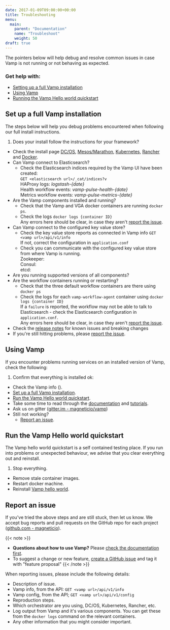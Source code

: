 ```yaml
---
date: 2017-01-09T09:00:00+00:00
title: Troubleshooting
menu:
  main:
    parent: "Documentation"
    name: "Troubleshoot"
    weight: 50
draft: true
---
```


The pointers below will help debug and resolve common issues in case Vamp is not running or not behaving as expected.

### Get help with:

* [Setting up a full Vamp installation](/documentation/troubleshoot/#set-up-a-full-vamp-installation)
* [Using Vamp](/documentation/troubleshoot/#using-vamp)
* [Running the Vamp Hello world quickstart](/documentation/troubleshoot/#run-the-vamp-hello-world-quickstart)


## Set up a full Vamp installation
The steps below will help you debug problems encountered when following our full install instructions. 

1. Does your install follow the instructions for your framework? 
  - Check the install page [DC/OS](/documentation/installation/dcos/), [Mesos/Marathon](/documentation/installation/mesos-marathon/), [Kubernetes](/documentation/installation/kubernetes/), [Rancher](/documentation/installation/rancher/) and [Docker](/documentation/installation/docker/). 
- Can Vamp connect to Elasticsearch?  
  - Check the Elasticsearch indices required by the Vamp UI have been created:  
    `GET <elasticsearch url>/_cat/indices?v`  
      HAProxy logs: _logstash-{date}_     
      Health workflow events: _vamp-pulse-health-{date}_  
      Metrics workflow events: _vamp-pulse-metrics-{date}_   
- Are the Vamp components installed and running?
  - Check that the Vamp and VGA docker containers are running `docker ps`. 
  - Check the logs `docker logs {container ID}`  
    Any errors here should be clear, in case they aren't [report the issue](/documentation/troubleshoot/#report-an-issue).
- Can Vamp connect to the configured key value store?  
  - Check the key value store reports as connected in Vamp info `GET <vamp url>/api/v1/info`  
  If not, correct the configuration in `application.conf`
  - Check you can communicate with the configured key value store from where Vamp is running.  
  Zookeeper:  
  Consul:  
  etcd:  
- Are you running supported versions of all components?
- Are the workflow containers running or restarting?
  - Check that the three default workflow containers are there using `docker ps`  
  - Check the logs for each `vamp-workflow-agent` container using `docker logs {container ID}`  
    If a `failure` is reported, the workflow may not be able to talk to Elasticsearch - check the Elasticsearch configuration in `application.conf`.  
    Any errors here should be clear, in case they aren't [report the issue](/documentation/troubleshoot/#report-an-issue).
- Check the [release notes](/documentation/release-notes/latest) for known issues and breaking changes
- If you're still hitting problems, please [report the issue](/documentation/troubleshoot/#report-an-issue).

## Using Vamp
If you encounter problems running services on an installed version of Vamp, check the following: 

1. Confirm that everything is installed ok:
  - Check the Vamp info ().
  - [Set up a full Vamp installation](/documentation/troubleshoot/#set-up-a-full-vamp-installation).
  - [Run the Vamp Hello world quickstart](/documentation/troubleshoot/#run-the-vamp-hello-world-quickstart).
- Take some time to read through the [documentation](/documentation/using-vamp/blueprints/) and [tutorials](/documentation/tutorials/overview/).
- Ask us on gitter ([gitter.im - magneticio/vamp](https://gitter.im/magneticio/vamp))
- Still not working? 
  - [Report an issue](/documentation/troubleshoot/#report-an-issue).

## Run the Vamp Hello world quickstart
The Vamp hello world quickstart is a self contained testing place. If you run into problems or unexpected behaviour, we advise that you clear everything out and reinstall.

1. Stop everything. 
- Remove stale container images.
- Restart docker machine.
- Reinstall [Vamp hello world](/documentation/installation/hello-world/).

## Report an issue

If you've tried the above steps and are still stuck, then let us know. We accept bug reports and pull requests on the GitHub repo for each project ([github.com - magneticio](https://github.com/magneticio)).

{{< note >}}                                  
* **Questions about how to use Vamp?** Please [check the documentation first](/documentation/).
* To suggest a change or new feature, [create a GitHub issue](https://github.com/magneticio/vamp/issues) and tag it with "feature proposal"
{{< /note >}}

When reporting issues, please include the following details:

- Description of issue.
- Vamp info, from the API: `GET <vamp url>/api/v1/info`
- Vamp config, from the API; `GET <vamp url>/api/v1/config`
- Reproduction steps.
- Which orchestrator are you using, DC/OS, Kubernetes, Rancher, etc.
- Log output from Vamp and it's various components. You can get these from the `docker logs` command on the relevant containers.
- Any other information that you might consider important.
